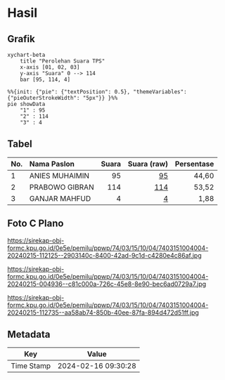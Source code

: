 # Hasil

## Grafik

```mermaid
xychart-beta
    title "Perolehan Suara TPS"
    x-axis [01, 02, 03]
    y-axis "Suara" 0 --> 114
    bar [95, 114, 4]
```

```mermaid
%%{init: {"pie": {"textPosition": 0.5}, "themeVariables": {"pieOuterStrokeWidth": "5px"}} }%%
pie showData
    "1" : 95
    "2" : 114
    "3" : 4
```

## Tabel

| No. | Nama Paslon    | Suara | Suara (raw) | Persentase |
|:--- |:-------------- | -----:| -----------:| ----------:|
| 1   | ANIES MUHAIMIN | 95    | [95][p-1]   | 44,60      |
| 2   | PRABOWO GIBRAN | 114   | [114][p-2]  | 53,52      |
| 3   | GANJAR MAHFUD  | 4     | [4][p-3]    | 1,88       |


[p-1]: https://github.com/gigit-pemilu/pemilu-2024-74-sulawesi-tenggara/blob/main/pilpres/hitung-suara/sub/74-sulawesi-tenggara/sub/03-muna/sub/15-batalaiworu/sub/1004-laiworu/sub/004-tps/sub/paslon-1.txt
[p-2]: https://github.com/gigit-pemilu/pemilu-2024-74-sulawesi-tenggara/blob/main/pilpres/hitung-suara/sub/74-sulawesi-tenggara/sub/03-muna/sub/15-batalaiworu/sub/1004-laiworu/sub/004-tps/sub/paslon-2.txt
[p-3]: https://github.com/gigit-pemilu/pemilu-2024-74-sulawesi-tenggara/blob/main/pilpres/hitung-suara/sub/74-sulawesi-tenggara/sub/03-muna/sub/15-batalaiworu/sub/1004-laiworu/sub/004-tps/sub/paslon-3.txt

## Foto C Plano

https://sirekap-obj-formc.kpu.go.id/0e5e/pemilu/ppwp/74/03/15/10/04/7403151004004-20240215-112125--2903140c-8400-42ad-9c1d-c4280e4c86af.jpg

https://sirekap-obj-formc.kpu.go.id/0e5e/pemilu/ppwp/74/03/15/10/04/7403151004004-20240215-004936--c81c000a-726c-45e8-8e90-bec6ad0729a7.jpg

https://sirekap-obj-formc.kpu.go.id/0e5e/pemilu/ppwp/74/03/15/10/04/7403151004004-20240215-112735--aa58ab74-850b-40ee-87fa-894d472d51ff.jpg


## Metadata

| Key        | Value               |
| ---------- | ------------------- |
| Time Stamp | 2024-02-16 09:30:28 |




